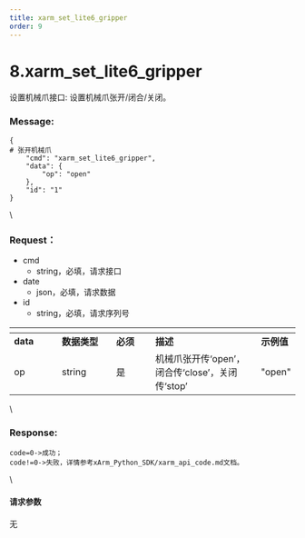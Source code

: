 ```yaml
---
title: xarm_set_lite6_gripper
order: 9
---
```

# 8.xarm\_set\_lite6\_gripper
设置机械爪接口:
设置机械爪张开/闭合/关闭。
### Message:   
```
{
# 张开机械爪
    "cmd": "xarm_set_lite6_gripper",
    "data": {
        "op": "open"
    },
    "id": "1"
}
```
\
### Request：  
* cmd
  * string，必填，请求接口
* date
  * json，必填，请求数据
* id
  * string，必填，请求序列号

<table data-header-hidden><thead><tr><th width="92"></th><th width="106"></th><th width="79"></th><th width="234"></th><th></th></tr></thead><tbody><tr><td><strong>data</strong></td><td><strong>数据类型</strong></td><td><strong>必须</strong></td><td><strong>描述</strong></td><td><strong>示例值</strong></td></tr><tr><td>op</td><td>string</td><td>是</td><td>机械爪张开传‘open’，闭合传‘close’，关闭传‘stop’</td><td>"open"</td></tr></tbody></table>
\

### Response:  
```
code=0->成功；
code!=0->失败，详情参考xArm_Python_SDK/xarm_api_code.md文档。
```
\
#### 请求参数
无
